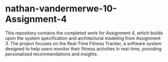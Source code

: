 # nathan-vandermerwe-10-Assignment-4
This repository contains the completed work for Assignment 4, which builds upon the system specification and architectural modeling from Assignment 3. The project focuses on the Real-Time Fitness Tracker, a software system designed to help users monitor their fitness activities in real-time, providing personalized recommendations and insights.
